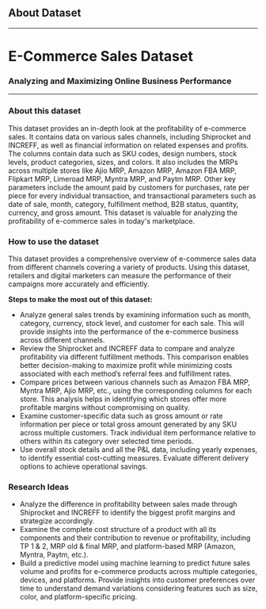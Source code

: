 ## About Dataset

---

# E-Commerce Sales Dataset

### Analyzing and Maximizing Online Business Performance

---

### About this dataset

This dataset provides an in-depth look at the profitability of e-commerce sales. It contains data on various sales channels, including Shiprocket and INCREFF, as well as financial information on related expenses and profits. The columns contain data such as SKU codes, design numbers, stock levels, product categories, sizes, and colors. It also includes the MRPs across multiple stores like Ajio MRP, Amazon MRP, Amazon FBA MRP, Flipkart MRP, Limeroad MRP, Myntra MRP, and Paytm MRP. Other key parameters include the amount paid by customers for purchases, rate per piece for every individual transaction, and transactional parameters such as date of sale, month, category, fulfillment method, B2B status, quantity, currency, and gross amount. This dataset is valuable for analyzing the profitability of e-commerce sales in today's marketplace.

### How to use the dataset

This dataset provides a comprehensive overview of e-commerce sales data from different channels covering a variety of products. Using this dataset, retailers and digital marketers can measure the performance of their campaigns more accurately and efficiently.

**Steps to make the most out of this dataset:**

- Analyze general sales trends by examining information such as month, category, currency, stock level, and customer for each sale. This will provide insights into the performance of the e-commerce business across different channels.
- Review the Shiprocket and INCREFF data to compare and analyze profitability via different fulfillment methods. This comparison enables better decision-making to maximize profit while minimizing costs associated with each method’s referral fees and fulfillment rates.
- Compare prices between various channels such as Amazon FBA MRP, Myntra MRP, Ajio MRP, etc., using the corresponding columns for each store. This analysis helps in identifying which stores offer more profitable margins without compromising on quality.
- Examine customer-specific data such as gross amount or rate information per piece or total gross amount generated by any SKU across multiple customers. Track individual item performance relative to others within its category over selected time periods.
- Use overall stock details and all the P&L data, including yearly expenses, to identify essential cost-cutting measures. Evaluate different delivery options to achieve operational savings.

### Research Ideas

- Analyze the difference in profitability between sales made through Shiprocket and INCREFF to identify the biggest profit margins and strategize accordingly.
- Examine the complete cost structure of a product with all its components and their contribution to revenue or profitability, including TP 1 & 2, MRP old & final MRP, and platform-based MRP (Amazon, Myntra, Paytm, etc.).
- Build a predictive model using machine learning to predict future sales volume and profits for e-commerce products across multiple categories, devices, and platforms. Provide insights into customer preferences over time to understand demand variations considering features such as size, color, and platform-specific pricing.

